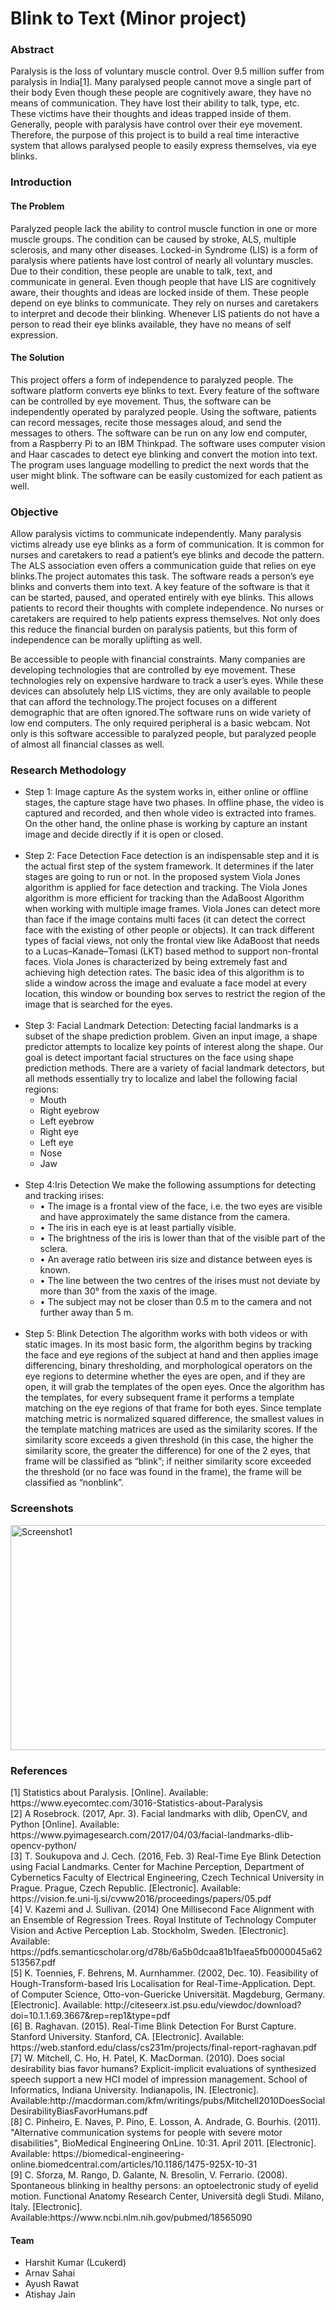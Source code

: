 # Blink to Text (Minor project)
<h3>Abstract</h3
<p>Paralysis is the loss of voluntary muscle control. Over 9.5 million suffer from paralysis in India[1]. Many paralysed people cannot move a single part of their body Even though these people are cognitively aware, they have no means of communication. They have lost their ability to talk, type, etc. These victims have their thoughts and ideas trapped inside of them. Generally, people with paralysis have control over their eye movement. Therefore, the purpose of this project is to build a real time interactive system that allows paralysed people to easily express themselves, via eye blinks.</p>

<h3>Introduction</h3>

<h4>The Problem</h4>
<p>Paralyzed people lack the ability to control muscle function in one or more muscle groups. The condition can be caused by stroke, ALS, multiple sclerosis, and many other diseases. Locked-in Syndrome (LIS) is a form of paralysis where patients have lost control of nearly all voluntary muscles. Due to their condition, these people are unable to talk, text, and communicate in general. Even though people that have LIS are cognitively aware, their thoughts and ideas are locked inside of them. These people depend on eye blinks to communicate. They rely on nurses and caretakers to interpret and decode their blinking. Whenever LIS patients do not have a person to read their eye blinks available, they have no means of self expression.</p>

<h4>The Solution</h4>
<p>This project offers a form of independence to paralyzed people. The software platform converts eye blinks to text. Every feature of the software can be controlled by eye movement. Thus, the software can be independently operated by paralyzed people. Using the software, patients can record messages, recite those messages aloud, and send the messages to others. The software can be run on any low end computer, from a Raspberry Pi to an IBM Thinkpad. The software uses computer vision and Haar cascades to detect eye blinking and convert the motion into text. The program uses language modelling to predict the next words that the user might blink. The software can be easily customized for each patient as well.

<h3>Objective</h3>
<p>Allow paralysis victims to communicate independently.
Many paralysis victims already use eye blinks as a form of communication. It is common for nurses and caretakers to read a patient’s eye blinks and decode the pattern. The ALS association even offers a communication guide that relies on eye blinks.The project automates this task. The software reads a person’s eye blinks and converts them into text. A key feature of the software is that it can be started, paused, and operated entirely with eye blinks. This allows patients to record their thoughts with complete independence. No nurses or caretakers are required to help patients express themselves. Not only does this reduce the financial burden on paralysis patients, but this form of independence can be morally uplifting as well.</p>

<p>Be accessible to people with financial constraints.
Many companies are developing technologies that are controlled by eye movement. These technologies rely on expensive hardware to track a user’s eyes. While these devices can absolutely help LIS victims, they are only available to people that can afford the technology.The project focuses on a different demographic that are often ignored.The software runs on wide variety of low end computers. The only required peripheral is a basic webcam. Not only is this software accessible to paralyzed people, but paralyzed people of almost all financial classes as well.</p>

<h3>Research Methodology</h3>
<ul>
  <li>
  Step 1: Image capture
  As the system works in, either online or offline stages, the capture stage have two phases. In offline phase, the video is captured     and recorded, and then whole video is extracted into frames. On the other hand, the online phase is working by capture an instant       image and decide directly if it is open or closed.
  </li>
  <br>
  <li>
  Step 2: Face Detection
  Face detection is an indispensable step and it is the actual first step of the system framework. It determines if the later stages are   going to run or not. In the proposed system Viola Jones algorithm is applied for face detection and tracking. The Viola Jones           algorithm is more efficient for tracking than the AdaBoost Algorithm when working with multiple image frames. Viola Jones can detect more than face if the image contains multi faces (it can detect the correct face with the existing of other people or objects). It can track different types of facial views, not only the frontal view like AdaBoost that needs to a Lucas–Kanade–Tomasi (LKT) based method to support non-frontal faces. Viola Jones is characterized by being extremely fast and achieving high detection rates. The basic idea of this algorithm is to slide a window across the image and evaluate a face model at every location, this window or bounding box serves to restrict the region of the image that is searched for the eyes.
  </li>
  <br>
  <li>
    Step 3: Facial Landmark Detection:
  Detecting facial landmarks is a subset of the shape prediction problem. Given an input image, a shape predictor attempts to localize key points of interest along the shape.
  Our goal is detect important facial structures on the face using shape prediction methods.
  There are a variety of facial landmark detectors, but all methods essentially try to localize and label the following facial regions:
  <ul>
<li>Mouth
<li>Right eyebrow</li>
<li>Left eyebrow</li>
<li>Right eye</li>
<li>Left eye</li>
<li>Nose</li>
<li>Jaw</li>
</ul>
</li>
  <br>
  <li>
  Step 4:Iris Detection
  We make the following assumptions for detecting and tracking irises:
  <ul>
    <li>• The image is a frontal view of the face, i.e. the two eyes are visible and have approximately the same distance from the camera.</li><li>
    • The iris in each eye is at least partially visible. </li>
  <li>• The brightness of the iris is lower than that of the visible part of the sclera.</li>
  <li>• An average ratio between iris size and distance between eyes is known. </li>
  <li>• The line between the two centres of the irises must not deviate by more than 30° from the xaxis of the image.</li>
  <li>• The subject may not be closer than 0.5 m to the camera and not further away than 5 m.</li>
    </ul>
  </li>
    <br>
  <li>
  Step 5: Blink Detection
  The algorithm works with both videos or with static images. In its most basic form, the algorithm begins by tracking the face and eye regions of the subject at hand and then applies image differencing, binary thresholding, and morphological operators on the eye regions to determine whether the eyes are open, and if they are open, it will grab the templates of the open eyes. Once the algorithm has the templates, for every subsequent frame it performs a template matching on the eye regions of that frame for both eyes. Since template matching metric is normalized squared­ difference, the smallest values in the template matching matrices are used as the similarity scores. If the similarity score exceeds a given threshold (in this case, the higher the similarity score, the greater the difference) for one of the 2 eyes, that frame will be classified as “blink”; if neither similarity score exceeded the threshold (or no face was found in the frame), the frame will be classified as “non­blink”.
  </li>
  </ul>
  
 <h3> Screenshots</h3>
 <img src="https://image.ibb.co/kz6aG9/Screenshot_from_2018_10_10_21_28_56.png" alt="Screenshot1" width="640" height="360">
 <h3> References </h3>
[1] Statistics about Paralysis. [Online]. Available: https://www.eyecomtec.com/3016-Statistics-about-Paralysis<br>
[2] A Rosebrock. (2017, Apr. 3). Facial landmarks with dlib, OpenCV, and Python [Online]. Available: https://www.pyimagesearch.com/2017/04/03/facial-landmarks-dlib-opencv-python/<br>
[3] T. Soukupova and J. Cech. (2016, Feb. 3) Real-Time Eye Blink Detection using Facial Landmarks. Center for Machine Perception, Department of Cybernetics Faculty of Electrical Engineering, Czech Technical University in Prague. Prague, Czech Republic. [Electronic]. Available: https://vision.fe.uni-lj.si/cvww2016/proceedings/papers/05.pdf<br>
[4] V. Kazemi and J. Sullivan. (2014) One Millisecond Face Alignment with an Ensemble of Regression Trees. Royal Institute of Technology Computer Vision and Active Perception Lab. Stockholm, Sweden. [Electronic]. Available: https://pdfs.semanticscholar.org/d78b/6a5b0dcaa81b1faea5fb0000045a62513567.pdf<br>
[5] K. Toennies, F. Behrens, M. Aurnhammer. (2002, Dec. 10). Feasibility of Hough-Transform-based Iris Localisation for Real-Time-Application. Dept. of Computer Science, Otto-von-Guericke Universität. Magdeburg, Germany. [Electronic]. Available: http://citeseerx.ist.psu.edu/viewdoc/download?doi=10.1.1.69.3667&rep=rep1&type=pdf<br>
[6] B. Raghavan. (2015). Real-Time Blink Detection For Burst Capture. Stanford University. Stanford, CA. [Electronic]. Available: https://web.stanford.edu/class/cs231m/projects/final-report-raghavan.pdf<br>
[7] W. Mitchell, C. Ho, H. Patel, K. MacDorman. (2010). Does social desirability bias favor humans? Explicit-implicit evaluations of synthesized speech support a new HCI model of impression management. School of Informatics, Indiana University. Indianapolis, IN. [Electronic]. Available:http://macdorman.com/kfm/writings/pubs/Mitchell2010DoesSocialDesirabilityBiasFavorHumans.pdf<br>
[8] C. Pinheiro, E. Naves, P. Pino, E. Losson, A. Andrade, G. Bourhis. (2011). "Alternative communication systems for people with severe motor disabilities", BioMedical Engineering OnLine. 10:31. April 2011. [Electronic]. Available: https://biomedical-engineering-online.biomedcentral.com/articles/10.1186/1475-925X-10-31<br>
[9] C. Sforza, M. Rango, D. Galante, N. Bresolin, V. Ferrario. (2008). Spontaneous blinking in healthy persons: an optoelectronic study of eyelid motion. Functional Anatomy Research Center, Università degli Studi. Milano, Italy. [Electronic]. Available:https://www.ncbi.nlm.nih.gov/pubmed/18565090<br>
 <h4> Team </h4>
 <ul>
  <li>
    Harshit Kumar (Lcukerd)
    </li>
  <li>
    Arnav Sahai
  </li>
  <li>
    Ayush Rawat
  </li>
  <li>
    Atishay Jain
  </li>
  </ul>
